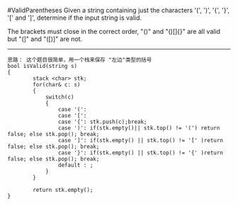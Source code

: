 #ValidParentheses
Given a string containing just the characters '(', ')', '{', '}', '[' and ']', determine if the input string is valid.

The brackets must close in the correct order, "()" and "()[]{}" are all valid but "(]" and "([)]" are not.



---



```
思路： 这个题目很简单，用一个栈来保存 "左边"类型的括号
bool isValid(string s)
{
        stack <char> stk;
        for(char& c: s)
        {
            switch(c)
            {
                case '(':
                case '[':
                case '{': stk.push(c);break;
                case ')': if(stk.empty()|| stk.top() != '(') return false; else stk.pop(); break;
                case ']': if(stk.empty() || stk.top() != '[' )return false; else stk.pop(); break;
                case '}': if(stk.empty() || stk.top() != '{' )return false; else stk.pop(); break;
                default : ;
            }
        }
        
        return stk.empty();
}
```